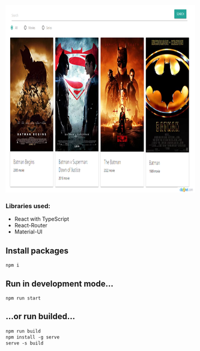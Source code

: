 <div style="text-align: center;">
  <img src="overview.png" alt="Screenshot"  height="500">
</div>

### Libraries used:

- React with TypeScript
- React-Router
- Material-UI

## Install packages

```
npm i
```

## Run in development mode...

```
npm run start
```

## ...or run builded...

```
npm run build
npm install -g serve
serve -s build
```
